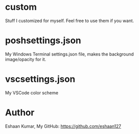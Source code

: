 # custom
Stuff I customized for myself. Feel free to use them if you want.

# poshsettings.json
My Windows Terminal settings.json file, makes the background image/opacity for it.

# vscsettings.json
My VSCode color scheme

# Author
Eshaan Kumar,
My GitHub: https://github.com/eshaan127
